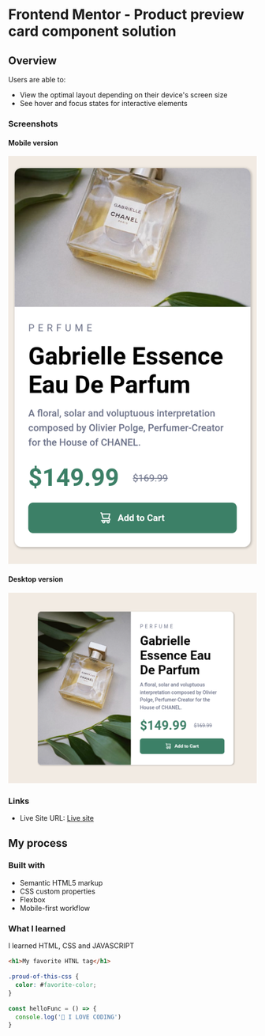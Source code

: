 # Frontend Mentor - Product preview card component solution

## Overview

Users are able to:

- View the optimal layout depending on their device's screen size
- See hover and focus states for interactive elements

### Screenshots

#### Mobile version 
![](Screenshot_mobile.png)


#### Desktop version 
![](Screenshot_desktop.png)

### Links
- Live Site URL: [Live site](https://haryordev00123.github.io/product-preview-card-component-main/)

## My process

### Built with

- Semantic HTML5 markup
- CSS custom properties
- Flexbox
- Mobile-first workflow

### What I learned

I learned HTML, CSS and JAVASCRIPT
```html
<h1>My favorite HTNL tag</h1>
```
```css
.proud-of-this-css {
  color: #favorite-color;
}
```
```js
const helloFunc = () => {
  console.log('🎉 I LOVE CODING')
}
```
